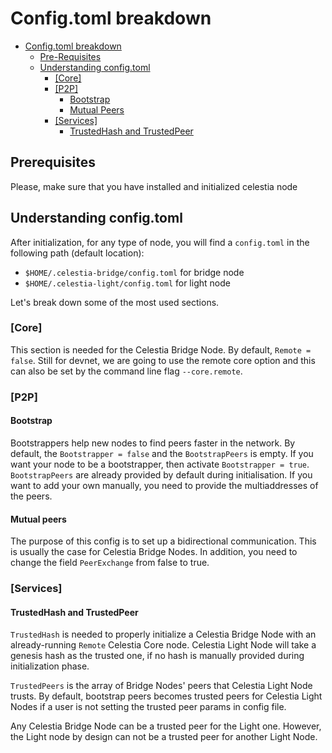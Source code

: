 # Config.toml breakdown

- [Config.toml breakdown](#configtoml-breakdown)
  - [Pre-Requisites](#pre-requisites)
  - [Understanding config.toml](#understanding-configtoml)
    - [[Core]](#core)
    - [[P2P]](#p2p)
      - [Bootstrap](#bootstrap)
      - [Mutual Peers](#mutual-peers)
    - [[Services]](#services)
      - [TrustedHash and TrustedPeer](#trustedhash-and-trustedpeer)

## Prerequisites

Please, make sure that you have installed and initialized celestia node

## Understanding config.toml

After initialization, for any type of node, you will find a
`config.toml` in the following path (default location):

- `$HOME/.celestia-bridge/config.toml` for bridge node
- `$HOME/.celestia-light/config.toml` for light node

Let's break down some of the most used sections.

### [Core]

This section is needed for the Celestia Bridge Node.
By default, `Remote = false`. Still for devnet, we are going
to use the remote core option and this can also be set
by the command line flag `--core.remote`.

### [P2P]

#### Bootstrap

Bootstrappers help new nodes to find peers faster in the network.
By default, the `Bootstrapper = false` and the `BootstrapPeers` is empty.
If you want your node to be a bootstrapper, then activate `Bootstrapper = true`.
`BootstrapPeers` are already provided by default during initialisation.
If you want to add your own manually, you need to provide the
multiaddresses of the peers.

#### Mutual peers

The purpose of this config is to set up a bidirectional communication.
This is usually the case for Celestia Bridge Nodes. In addition, you
need to change the field `PeerExchange` from false to true.

### [Services]

#### TrustedHash and TrustedPeer

`TrustedHash` is needed to properly initialize a Celestia Bridge
Node with an already-running `Remote` Celestia Core node. Celestia
Light Node will take a genesis hash as the trusted one, if no hash
is manually provided during initialization phase.

`TrustedPeers` is the array of Bridge Nodes' peers that Celestia
Light Node trusts. By default, bootstrap peers becomes trusted peers
for Celestia Light Nodes if a user is not setting the trusted peer params
in config file.

Any Celestia Bridge Node can be a trusted peer for the Light one. However,
the Light node by design can not be a trusted peer for another Light Node.
